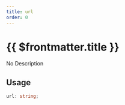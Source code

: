 ```yaml
---
title: url
order: 0
---
```


# {{ $frontmatter.title }}

No Description

## Usage

```ts
url: string;
```
